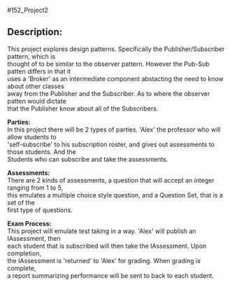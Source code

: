 #152_Project2    

## Description:    
    
This project explores design patterns. Specifically the Publisher/Subscriber pattern, which is  
thought of to be similar to the observer pattern. However the Pub-Sub patten differs in that it   
uses a 'Broker' as an intermediate component abstacting the need to know about other classes  
away from the Publisher and the Subscriber. As to where the observer patten would dictate   
that the Publisher know about all of the Subscribers.  

**Parties:**  
In this project there will be 2 types of parties. 'Alex' the professor who will allow students to   
'self-subscribe' to his subscription roster, and gives out assessments to those students. And the   
Students who can subscribe and take the assessments.   
    
**Assessments:**    
There are 2 kinds of assessments, a question that will accept an integer ranging from 1 to 5,   
this emulates a multiple choice style question, and a Question Set, that is a set of the     
first type of questions.    
   
**Exam Process:**    
This project will emulate test taking in a way. 'Alex' will publish an IAssessment, then     
each student that is subscribed will then take the IAssessment. Upon completion,    
the IAssessment is 'returned' to 'Alex' for grading. When grading is complete,     
a report summarizing performance will be sent to back to each student.    